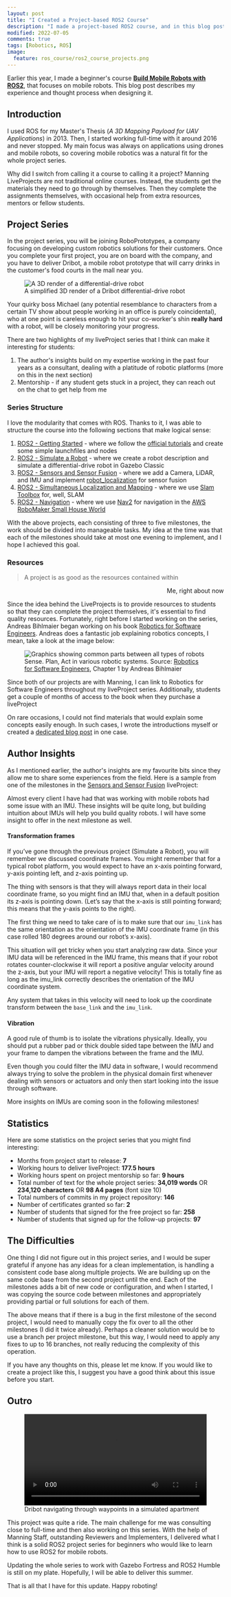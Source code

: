 ```yaml
---
layout: post
title: "I Created a Project-based ROS2 Course"
description: "I made a project-based ROS2 course, and in this blog post, I will describe it in detail"
modified: 2022-07-05
comments: true
tags: [Robotics, ROS]
image:
  feature: ros_course/ros2_course_projects.png
---
```


Earlier this year, I made a beginner's course __[Build Mobile Robots with ROS2](https://www.manning.com/liveprojectseries/build-mobile-robots-with-ROS2?utm_source=mateusz&utm_medium=affiliate&utm_campaign=liveproject_sadowski_build_5_6_22&a_aid=mateusz&a_bid=a308c7c4)__, that focuses on mobile robots. This blog post describes my experience and thought process when designing it.

<!-- more -->

## Introduction

I used ROS for my Master's Thesis (_A 3D Mapping Payload for UAV Applications_) in 2013. Then, I started working full-time with it around 2016 and never stopped. My main focus was always on applications using drones and mobile robots, so covering mobile robotics was a natural fit for the whole project series.

Why did I switch from calling it a course to calling it a project? Manning LiveProjects are not traditional online courses. Instead, the students get the materials they need to go through by themselves. Then they complete the assignments themselves, with occasional help from extra resources, mentors or fellow students.

## Project Series

In the project series, you will be joining RoboPrototypes, a company focusing on developing custom robotics solutions for their customers. Once you complete your first project, you are on board with the company, and you have to deliver Dribot, a mobile robot prototype that will carry drinks in the customer's food courts in the mall near you.

<figure class="center">
    <img src="/images/ros_course/dribot_solid.png" alt="A 3D render of a differential-drive robot">
    <figcaption>A simplified 3D render of a Dribot differential-drive robot</figcaption>
</figure>

Your quirky boss Michael (any potential resemblance to characters from a certain TV show about people working in an office is purely coincidental), who at one point is careless enough to hit your co-worker's shin **really hard** with a robot, will be closely monitoring your progress.

There are two highlights of my liveProject series that I think can make it interesting for students:

1. The author's insights build on my expertise working in the past four years as a consultant, dealing with a platitude of robotic platforms (more on this in the next section)
2. Mentorship - if any student gets stuck in a project, they can reach out on the chat to get help from me

### Series Structure

I love the modularity that comes with ROS. Thanks to it, I was able to structure the course into the following sections that make logical sense:

1. [ROS2 - Getting Started](https://www.manning.com/liveproject/get-started?utm_source=mateusz&utm_medium=affiliate&utm_campaign=liveproject_sadowski1_build_5_6_22&a_aid=mateusz&a_bid=2f7b11df) - where we follow the [official tutorials](https://docs.ros.org/en/galactic/Tutorials.html) and create some simple launchfiles and nodes
2. [ROS2 - Simulate a Robot](https://www.manning.com/liveproject/simulate-a-robot?utm_source=mateusz&utm_medium=affiliate&utm_campaign=liveproject_sadowski2_build_5_6_22&a_aid=mateusz&a_bid=209e1b6a) - where we create a robot description and simulate a differential-drive robot in Gazebo Classic
3. [ROS2 - Sensors and Sensor Fusion](https://www.manning.com/liveproject/sensors-and-sensor-fusion?utm_source=mateusz&utm_medium=affiliate&utm_campaign=liveproject_sadowski3_build_5_6_22&a_aid=mateusz&a_bid=5ede56ff) - where we add a Camera, LiDAR, and IMU and implement [robot_localization](https://index.ros.org/p/robot_localization/#galactic) for sensor fusion
4. [ROS2 - Simultaneous Localization and Mapping](https://www.manning.com/liveproject/simultaneous-localization-and-mapping?utm_source=mateusz&utm_medium=affiliate&utm_campaign=liveproject_sadowski4_build_5_6_22&a_aid=mateusz&a_bid=877bbdf0) - where we use [Slam Toolbox](https://github.com/SteveMacenski/slam_toolbox) for, well, SLAM
5. [ROS2 - Navigation](https://www.manning.com/liveproject/navigation?utm_source=mateusz&utm_medium=affiliate&utm_campaign=liveproject_sadowski5_build_5_6_22&a_aid=mateusz&a_bid=d038e3ab) - where we use [Nav2](https://navigation.ros.org/) for navigation in the [AWS RoboMaker Small House World](https://github.com/aws-robotics/aws-robomaker-small-house-world)

With the above projects, each consisting of three to five milestones, the work should be divided into manageable tasks. My idea at the time was that each of the milestones should take at most one evening to implement, and I hope I achieved this goal.

### Resources

> A project is as good as the resources contained within
<p style="text-align:right">Me, right about now</p>

Since the idea behind the LiveProjects is to provide resources to students so that they can complete the project themselves, it's essential to find quality resources. Fortunately, right before I started working on the series, Andreas Bihlmaier began working on his book [Robotics for Software Engineers](https://www.manning.com/books/robotics-for-software-engineers?utm_source=mateusz&utm_medium=affiliate&utm_campaign=book_bihlmaier_robotics_1_28_22&a_aid=mateusz&a_bid=61d75361). Andreas does a fantastic job explaining robotics concepts, I mean, take a look at the image below:

<figure class="center">
    <img src="/images/ros_course/robot_systems.png" alt="Graphics showing common parts between all types of robots">
    <figcaption>Sense. Plan, Act in various robotic systems. Source: <a href="https://www.manning.com/books/robotics-for-software-engineers?utm_source=mateusz&utm_medium=affiliate&utm_campaign=book_bihlmaier_robotics_1_28_22&a_aid=mateusz&a_bid=61d75361">Robotics for Software Engineers</a>, Chapter 1 by Andreas Bihlmaier</figcaption>
</figure>

Since both of our projects are with Manning, I can link to Robotics for Software Engineers throughout my liveProject series. Additionally, students get a couple of months of access to the book when they purchase a liveProject

On rare occasions, I could not find materials that would explain some concepts easily enough. In such cases, I wrote the introductions myself or created a [dedicated blog post](https://msadowski.github.io/basic-sensors-for-mobile-robots/) in one case.

## Author Insights

As I mentioned earlier, the author's insights are my favourite bits since they allow me to share some experiences from the field. Here is a sample from one of the milestones in the [Sensors and Sensor Fusion](https://www.manning.com/liveproject/sensors-and-sensor-fusion?utm_source=mateusz&utm_medium=affiliate&utm_campaign=liveproject_sadowski3_build_5_6_22&a_aid=mateusz&a_bid=5ede56ff) liveProject:

<div class="notice">
<p>
Almost every client I have had that was working with mobile robots had some issue with an IMU. These insights will be quite long, but building intuition about IMUs will help you build quality robots. I will have some insight to offer in the next milestone as well.
</p>
<h4>Transformation frames</h4>
<p>If you’ve gone through the previous project (Simulate a Robot), you will remember we discussed coordinate frames. You might remember that for a typical robot platform, you would expect to have an x-axis pointing forward, y-axis pointing left, and z-axis pointing up.</p>

<p>The thing with sensors is that they will always report data in their local coordinate frame, so you might find an IMU that, when in a default position its z-axis is pointing down. (Let’s say that the x-axis is still pointing forward; this means that the y-axis points to the right).</p>

<p>The first thing we need to take care of is to make sure that our <code class="highlighter-rouge">imu_link</code> has the same orientation as the orientation of the IMU coordinate frame (in this case rolled 180 degrees around our robot’s x-axis).</p>

<p>This situation will get tricky when you start analyzing raw data. Since your IMU data will be referenced in the IMU frame, this means that if your robot rotates counter-clockwise it will report a positive angular velocity around the z-axis, but your IMU will report a negative velocity! This is totally fine as long as the imu_link correctly describes the orientation of the IMU coordinate system.</p>

<p>Any system that takes in this velocity will need to look up the coordinate transform between the <code class="highlighter-rouge">base_link</code> and the <code class="highlighter-rouge">imu_link</code>.</p>

<h4>Vibration</h4>

<p>A good rule of thumb is to isolate the vibrations physically. Ideally, you should put a rubber pad or thick double sided tape between the IMU and your frame to dampen the vibrations between the frame and the IMU.</p>

<p>Even though you could filter the IMU data in software, I would recommend always trying to solve the problem in the physical domain first whenever dealing with sensors or actuators and only then start looking into the issue through software.</p>

<p>More insights on IMUs are coming soon in the following milestones!</p>

</div>

## Statistics

Here are some statistics on the project series that you might find interesting:

* Months from project start to release: **7**
* Working hours to deliver liveProject: **177.5 hours**
* Working hours spent on project mentorship so far: **9 hours**
* Total number of text for the whole project series: **34,019 words** OR **234,120 characters** OR **98 A4 pages** (font size 10)
* Total numbers of commits in my project repository: **146**
* Number of certificates granted so far: **2**
* Number of students that signed for the free project so far: **258**
* Number of students that signed up for the follow-up projects: **97**

## The Difficulties

One thing I did not figure out in this project series, and I would be super grateful if anyone has any ideas for a clean implementation, is handling a consistent code base along multiple projects. We are building up on the same code base from the second project until the end. Each of the milestones adds a bit of new code or configuration, and when I started, I was copying the source code between milestones and appropriately providing partial or full solutions for each of them.

The above means that if there is a bug in the first milestone of the second project, I would need to manually copy the fix over to all the other milestones (I did it twice already). Perhaps a cleaner solution would be to use a branch per project milestone, but this way, I would need to apply any fixes to up to 16 branches, not really reducing the complexity of this operation.

If you have any thoughts on this, please let me know. If you would like to create a project like this, I suggest you have a good think about this issue before you start.

## Outro

<figure class="center">
<video controls="controls" class="center" style="width:100%">
    <source src="/images/ros_course/dribot_nav_through.mp4" type="video/mp4">
</video>
<figcaption>Dribot navigating through waypoints in a simulated apartment</figcaption>
</figure>

This project was quite a ride. The main challenge for me was consulting close to full-time and then also working on this series. With the help of Manning Staff, outstanding Reviewers and Implementers, I delivered what I think is a solid ROS2 project series for beginners who would like to learn how to use ROS2 for mobile robots.

Updating the whole series to work with Gazebo Fortress and ROS2 Humble is still on my plate. Hopefully, I will be able to deliver this summer.

That is all that I have for this update. Happy roboting!
